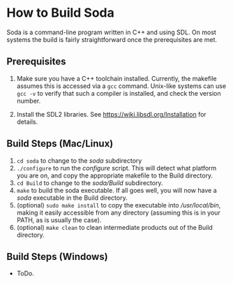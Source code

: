 # How to Build Soda

Soda is a command-line program written in C++ and using SDL.  On most systems the build is fairly straightforward once the prerequisites are met.

## Prerequisites

1. Make sure you have a C++ toolchain installed.  Currently, the makefile assumes this is accessed via a `gcc` command.  Unix-like systems can use `gcc -v` to verify that such a compiler is installed, and check the version number.

2. Install the SDL2 libraries.  See https://wiki.libsdl.org/Installation for details.

## Build Steps (Mac/Linux)

1. `cd soda` to change to the _soda_ subdirectory
2. `./configure` to run the _configure_ script.  This will detect what platform you are on, and copy the appropriate makefile to the Build directory.
3. `cd Build` to change to the _soda/Build_ subdirectory.
4. `make` to build the soda executable.  If all goes well, you will now have a _soda_ executable in the Build directory.
5. (optional) `sudo make install` to copy the executable into _/usr/local/bin_, making it easily accessible from any directory (assuming this is in your PATH, as is usually the case).
6. (optional) `make clean` to clean intermediate products out of the Build directory.

## Build Steps (Windows)

- ToDo.

